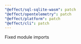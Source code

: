 ```yaml
---
"@effect/sql-sqlite-wasm": patch
"@effect/opentelemetry": patch
"@effect/platform": patch
"@effect/cli": patch
---
```


Fixed module imports
